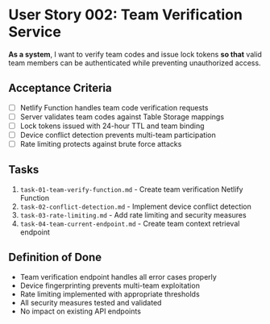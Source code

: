 # User Story 002: Team Verification Service

**As a system**, I want to verify team codes and issue lock tokens **so that** valid team members can be authenticated while preventing unauthorized access.

## Acceptance Criteria
- [ ] Netlify Function handles team code verification requests
- [ ] Server validates team codes against Table Storage mappings
- [ ] Lock tokens issued with 24-hour TTL and team binding
- [ ] Device conflict detection prevents multi-team participation
- [ ] Rate limiting protects against brute force attacks

## Tasks
1. `task-01-team-verify-function.md` - Create team verification Netlify Function
2. `task-02-conflict-detection.md` - Implement device conflict detection
3. `task-03-rate-limiting.md` - Add rate limiting and security measures
4. `task-04-team-current-endpoint.md` - Create team context retrieval endpoint

## Definition of Done
- Team verification endpoint handles all error cases properly
- Device fingerprinting prevents multi-team exploitation
- Rate limiting implemented with appropriate thresholds
- All security measures tested and validated
- No impact on existing API endpoints